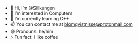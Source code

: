 - 👋 Hi, I’m @Sillkungen
- 👀 I’m interested in Computers
- 🌱 I’m currently learning C++
- 📫 You can contact me at blomqvistnisse@protonmail.com
- 😄 Pronouns: he/him
- ⚡ Fun fact: i like coffee
  
<!---
Sillkungen/Sillkungen is a ✨ special ✨ repository because its `README.md` (this file) appears on your GitHub profile.
You can click the Preview link to take a look at your changes.
--->
